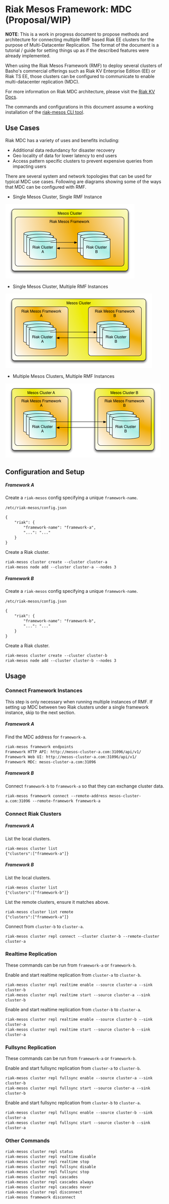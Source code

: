 # Riak Mesos Framework: MDC (Proposal/WIP)

**NOTE**: This is a work in progress document to propose methods and architecture for connecting multiple RMF based Riak EE clusters for the purpose of Multi-Datacenter Replication. The format of the document is a tutorial / guide for setting things up as if the described features were already implemented.

When using the Riak Mesos Framework (RMF) to deploy several clusters of Basho's commercial offerings such as Riak KV Enterprise Edition (EE) or Riak TS EE, those clusters can be configured to communicate to enable multi-datacenter replication (MDC). 

For more information on Riak MDC architecture, please visit the [Riak KV Docs](http://docs.basho.com/riak/kv/2.1.4/using/reference/v3-multi-datacenter/architecture/).

The commands and configurations in this document assume a working installation of the [riak-mesos CLI tool](https://github.com/basho-labs/riak-mesos-tools).

## Use Cases

Riak MDC has a variety of uses and benefits including:

* Additional data redundancy for disaster recovery
* Geo locality of data for lower latency to end users
* Access pattern specific clusters to prevent expensive queries from impacting users

There are several system and network topologies that can be used for typical MDC use cases. Following are diagrams showing some of the ways that MDC can be configured with RMF.

* Single Mesos Cluster, Single RMF Instance


![Architecture](mdc-one-dc-one-framework.png)

* Single Mesos Cluster, Multiple RMF Instances

![Architecture](mdc-one-dc-multi-framework.png)

* Multiple Mesos Clusters, Multiple RMF Instances

![Architecture](mdc-multi-dc-multi-framework.png)


## Configuration and Setup

##### Framework A

Create a `riak-mesos` config specifying a unique `framework-name`.

`/etc/riak-mesos/config.json`

```
{
	"riak": {
		"framework-name": "framework-a",
		"...": "..."
	}
}
```

Create a Riak cluster.

```
riak-mesos cluster create --cluster cluster-a
riak-mesos node add --cluster cluster-a --nodes 3
```

##### Framework B

Create a `riak-mesos` config specifying a unique `framework-name`.

`/etc/riak-mesos/config.json`

```
{
	"riak": {
		"framework-name": "framework-b",
		"...": "..."
	}
}
```

Create a Riak cluster.

```
riak-mesos cluster create --cluster cluster-b
riak-mesos node add --cluster cluster-b --nodes 3
```

## Usage

### Connect Framework Instances

This step is only necessary when running multiple instances of RMF. If setting up MDC between two Riak clusters under a single framework instance, skip to the next section.

##### Framework A

Find the MDC address for `framework-a`.

```
riak-mesos framework endpoints
Framework HTTP API: http://mesos-cluster-a.com:31096/api/v1/
Framework Web UI: http://mesos-cluster-a.com:31096/api/v1/
Framework MDC: mesos-cluster-a.com:31096
```

##### Framework B

Connect `framework-b` to `framework-a` so that they can exchange cluster data.

```
riak-mesos framework connect --remote-address mesos-cluster-a.com:31096 --remote-framework framework-a
```

### Connect Riak Clusters

##### Framework A

List the local clusters.

```
riak-mesos cluster list
{"clusters":["framework-a"]}
```

##### Framework B

List the local clusters.

```
riak-mesos cluster list
{"clusters":["framework-b"]}
```

List the remote clusters, ensure it matches above.

```
riak-mesos cluster list remote
{"clusters":["framework-a"]}
```

Connect from `cluster-b` to `cluster-a`.

```
riak-mesos cluster repl connect --cluster cluster-b --remote-cluster cluster-a
```

### Realtime Replication

These commands can be run from `framework-a` or `framework-b`.

Enable and start realtime replication from `cluster-a` to `cluster-b`.

```
riak-mesos cluster repl realtime enable --source cluster-a --sink cluster-b
riak-mesos cluster repl realtime start --source cluster-a --sink cluster-b
```

Enable and start realtime replication from `cluster-b` to `cluster-a`.

```
riak-mesos cluster repl realtime enable --source cluster-b --sink cluster-a
riak-mesos cluster repl realtime start --source cluster-b --sink cluster-a
```

### Fullsync Replication

These commands can be run from `framework-a` or `framework-b`.

Enable and start fullsync replication from `cluster-a` to `cluster-b`.

```
riak-mesos cluster repl fullsync enable --source cluster-a --sink cluster-b
riak-mesos cluster repl fullsync start --source cluster-a --sink cluster-b
```

Enable and start fullsync replication from `cluster-b` to `cluster-a`.

```
riak-mesos cluster repl fullsync enable --source cluster-b --sink cluster-a
riak-mesos cluster repl fullsync start --source cluster-b --sink cluster-a
```

### Other Commands

```
riak-mesos cluster repl status
riak-mesos cluster repl realtime disable
riak-mesos cluster repl realtime stop
riak-mesos cluster repl fullsync disable
riak-mesos cluster repl fullsync stop
riak-mesos cluster repl cascades
riak-mesos cluster repl cascades always
riak-mesos cluster repl cascades never
riak-mesos cluster repl disconnect
riak-mesos framework disconnect
```